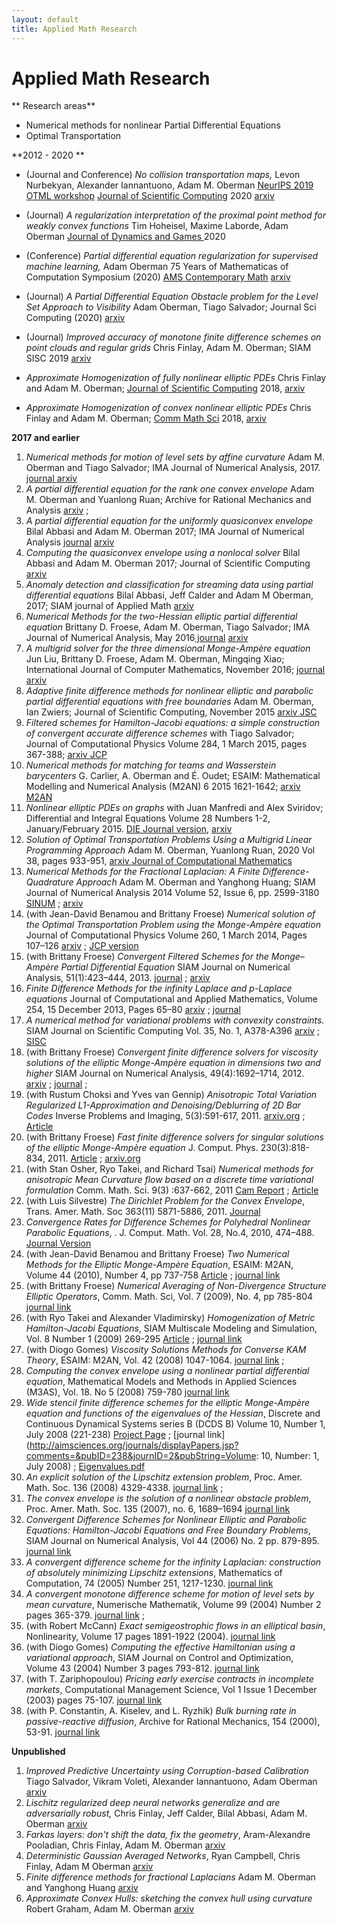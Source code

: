 ```yaml
---
layout: default
title: Applied Math Research
---
```


# Applied Math Research
** Research areas**
- Numerical methods for nonlinear Partial Differential Equations
- Optimal Transportation

**2012 - 2020 **
- (Journal and Conference) *No collision transportation maps,* Levon Nurbekyan, Alexander Iannantuono, Adam M. Oberman [NeurIPS 2019 OTML workshop](https://sites.google.com/view/otml2019/schedule) [Journal of Scientific Computing](https://doi.org/10.1007/s10915-020-01143-x) 2020 [arxiv](https://arxiv.org/abs/1912.02317)
- (Journal) *A regularization interpretation of the proximal point method for weakly convex functions* Tim Hoheisel, Maxime Laborde, Adam Oberman  [Journal of Dynamics and Games ](http://dx.doi.org/10.3934/jdg.2020005)2020
-  (Conference) *Partial differential equation regularization for supervised machine learning,* Adam Oberman 75 Years of Mathematicas of Computation Symposium (2020) [AMS Contemporary Math](https://www.ams.org/books/conm/) [arxiv](http://arxiv.org/abs/1910.01612)
-   (Journal) *A Partial Differential Equation Obstacle problem for the Level Set Approach to Visibility* Adam Oberman, Tiago Salvador; Journal Sci Computing (2020) [arxiv](https://arxiv.org/abs/1908.00578)

- (Journal) *Improved accuracy of monotone finite difference schemes on point clouds and regular grids* Chris Finlay, Adam M. Oberman; SIAM SISC 2019 [arxiv](https://arxiv.org/abs/1807.05150)
-  *Approximate Homogenization of fully nonlinear elliptic PDEs* Chris Finlay and Adam M. Oberman; [Journal of Scientific Computing](https://link.springer.com/journal/10915) 2018, [arxiv ](https://arxiv.org/abs/1710.10311)
-   *Approximate Homogenization of convex nonlinear elliptic PDEs* Chris Finlay and Adam M. Oberman; [Comm Math Sci](http://intlpress.com/site/pub/pages/journals/items/cms/_home/_main/) 2018, [arxiv ](https://arxiv.org/abs/1710.10309)

**2017 and earlier**

1. *Numerical methods for motion of level sets by affine curvature* Adam M. Oberman and Tiago Salvador; IMA Journal of Numerical Analysis, 2017. [journal ](https://doi.org/10.1093/imanum/drx045) [arxiv](https://arxiv.org/abs/1610.08831)
2. *A partial differential equation for the rank one convex envelope* Adam M. Oberman and Yuanlong Ruan; Archive for Rational Mechanics and Analysis  [arxiv](http://arxiv.org/abs/1605.03155) ;
3. *A partial differential equation for the uniformly quasiconvex envelope* Bilal Abbasi and Adam M. Oberman 2017; IMA Journal of Numerical Analysis [journal](https://academic.oup.com/imajna/advance-article/doi/10.1093/imanum/drx068/4641667?guestAccessKey=85c7c7eb-6de2-44f6-bb17-564119681478) [arxiv](https://arxiv.org/abs/1612.06813)
4. *Computing the quasiconvex envelope using a nonlocal solver* Bilal Abbasi and Adam M. Oberman 2017; Journal of Scientific Computing [arxiv](https://arxiv.org/abs/1612.05584)
5. *Anomaly detection and classification for streaming data using partial differential equations* Bilal Abbasi, Jeff Calder and Adam M Oberman, 2017; SIAM journal of Applied Math [arxiv ](https://arxiv.org/abs/1608.04348)
6. *Numerical Methods for the two-Hessian elliptic partial differential equation* Brittany D. Froese, Adam M. Oberman, Tiago Salvador; IMA Journal of Numerical Analysis, May 2016[ ﻿journal﻿](http://dx.doi.org/10.1093/imanum/drw007) [arxiv](http://arxiv.org/abs/1502.04969)
7. *A multigrid solver for the three dimensional Monge-Ampère equation* Jun Liu, Brittany D. Froese, Adam M. Oberman, Mingqing Xiao; International Journal of Computer Mathematics, November 2016;  [journal ](http://dx.doi.org/10.1080/00207160.2016.1247443)[arxiv ](http://arxiv.org/abs/1411.7018)
8. *Adaptive finite difference methods for nonlinear elliptic and parabolic partial differential equations with free boundaries* Adam M. Oberman, Ian Zwiers; Journal of Scientific Computing, November 2015 [arxiv ](http://arxiv.org/abs/1412.3057)[JSC](http://dx.doi.org/10.1007/s10915-015-0137-x)﻿
9. *Filtered schemes for Hamilton-Jacobi equations: a simple construction of convergent accurate difference schemes* with Tiago Salvador; Journal of Computational Physics Volume 284, 1 March 2015, pages 367-388; [arxiv ](http://arxiv.org/abs/1411.3205)[JCP ](http://dx.doi.org/10.1016/j.jcp.2014.12.039)
10. *Numerical methods for matching for teams and Wasserstein barycenters* G. Carlier, A. Oberman and É. Oudet; ESAIM: Mathematical Modelling and Numerical Analysis (M2AN) 6 2015 1621-1642; [arxiv](http://arxiv.org/abs/1411.3602)[ M2AN](http://dx.doi.org/10.1051/m2an/2015033)
11. *Nonlinear elliptic PDEs on graphs* with Juan Manfredi and Alex Sviridov; Differential and Integral Equations Volume 28 Numbers 1-2, January/February 2015. [DIE Journal version](http://projecteuclid.org/euclid.die/1418310422), [arxiv](http://arxiv.org/abs/1212.0834)
12. *Solution of Optimal Transportation Problems Using a Multigrid Linear Programming Approach* Adam M. Oberman, Yuanlong Ruan, 2020 Vol 38, pages 933-951, [arxiv ](http://arxiv.org/abs/1509.03668) [Journal of Computational Mathematics](https://doi.org/10.4208/jcm.1907-m2017-0224)
13. *Numerical Methods for the Fractional Laplacian: A Finite Difference-Quadrature Approach* Adam M. Oberman and Yanghong Huang; SIAM Journal of Numerical Analysis 2014 Volume 52, Issue 6, pp. 2599-3180 [SINUM](http://dx.doi.org/10.1137/140954040) ; [arxiv](http://arxiv.org/abs/1311.7691)
14. (with Jean-David Benamou and Brittany Froese) *Numerical solution of the Optimal Transportation Problem using the Monge-Ampère equation* Journal of Computational Physics Volume 260, 1 March 2014, Pages 107–126 [arxiv](http://arxiv.org/abs/1208.4870) ; [JCP version](http://www.sciencedirect.com/science/article/pii/S0021999113008140)
15. (with Brittany Froese) *Convergent Filtered Schemes for the Monge–Ampère Partial Differential Equation* SIAM Journal on Numerical Analysis, 51(1):423–444, 2013. [journal](http://dx.doi.org/10.1137/120875065) ; [arxiv](http://arxiv.org/abs/1204.5798)
16. *Finite Difference Methods for the infinity Laplace and p-Laplace equations* Journal of Computational and Applied Mathematics, Volume 254, 15 December 2013, Pages 65–80 [arxiv](http://arxiv.org/abs/1107.5278) ; [journal](http://dx.doi.org/10.1016/j.cam.2012.11.023)
17. *A numerical method for variational problems with convexity constraints.* SIAM Journal on Scientific Computing Vol. 35, No. 1, A378-A396 [arxiv](http://arxiv.org/abs/1107.5290) ; [SISC ](http://dx.doi.org/10.1137/120869973)
18. (with Brittany Froese) *Convergent finite difference solvers for viscosity solutions of the elliptic Monge-Ampère equation in dimensions two and higher* SIAM Journal on Numerical Analysis, 49(4):1692–1714, 2012. [arxiv](http://arxiv.org/abs/1007.0765v2) ; [journal](http://dx.doi.org/10.1137/100803092) ;
19. (with Rustum Choksi and Yves van Gennip) *Anisotropic Total Variation Regularized L1-Approximation and Denoising/Deblurring of 2D Bar Codes* Inverse Problems and Imaging, 5(3):591-617, 2011. [arxiv.org](http://arxiv.org/abs/1007.1035v1) ; [Article](http://dx.doi.org/10.3934/ipi.2011.5.591)
20. (with Brittany Froese) *Fast finite difference solvers for singular solutions of the elliptic Monge-Ampère equation* J. Comput. Phys. 230(3):818-834, 2011. [Article](http://dx.doi.org/10.1016/j.jcp.2010.10.020) ; [arxiv.org](http://arxiv.org/abs/1006.5748v2)
21. (with Stan Osher, Ryo Takei, and Richard Tsai) *Numerical methods for anisotropic Mean Curvature flow based on a discrete time variational formulation* Comm. Math. Sci. 9(3) :637-662, 2011 [Cam Report](ftp://ftp.math.ucla.edu/pub/camreport/cam10-21.pdf) ; [Article](http://www.intlpress.com/CMS/2011/issue9-3/)
22. (with Luis Silvestre) *The Dirichlet Problem for the Convex Envelope*, Trans. Amer. Math. Soc 363(11) 5871-5886, 2011. [Journal](http://dx.doi.org/10.1090/S0002-9947-2011-05240-2)
23. *Convergence Rates for Difference Schemes for Polyhedral Nonlinear Parabolic Equations*, . J. Comput. Math. Vol. 28, No.4, 2010, 474–488. [Journal Version](http://wiki.math.mcgill.ca/dokuwiki/lib/exe/fetch.php/personal/staff/aoberman/polyhedralparabolicjv.pdf)
24. (with Jean-David Benamou and Brittany Froese) *Two Numerical Methods for the Elliptic Monge-Ampère Equation*, ESAIM: M2AN, Volume 44 (2010), Number 4, pp 737-758 [Article](http://wiki.math.mcgill.ca/dokuwiki/lib/exe/fetch.php/personal/staff/aoberman/mongeampere.pdf) ; [journal link](http://dx.doi.org/10.1051/m2an/2010017)
25. (with Brittany Froese) *Numerical Averaging of Non-Divergence Structure Elliptic Operators*, Comm. Math. Sci, Vol. 7 (2009), No. 4, pp 785-804  [journal link](http://www.intlpress.com/CMS/2009/issue7-4/)
26. (with Ryo Takei and Alexander Vladimirsky) *Homogenization of Metric Hamilton-Jacobi Equations*, SIAM Multiscale Modeling and Simulation, Vol. 8 Number 1 (2009) 269-295 [Article](https://www.dropbox.com/s/7nz2mxjbof3uczi/MetricHomog.pdf?dl=0) ; [journal link](http://dx.doi.org/10.1137/080743019)
27. (with Diogo Gomes) *Viscosity Solutions Methods for Converse KAM Theory*, ESAIM: M2AN, Vol. 42 (2008) 1047-1064. [journal link](http://dx.doi.org/10.1051/m2an:2008035) ;
28. *Computing the convex envelope using a nonlinear partial differential equation*, Mathematical Models and Methods in Applied Sciences (M3AS), Vol. 18. No 5 (2008) 759-780 [journal link](http://dx.doi.org/doi:10.1142/S0218202508002851) 
29. *Wide stencil finite difference schemes for the elliptic Monge-Ampère equation and functions of the eigenvalues of the Hessian*, Discrete and Continuous Dynamical Systems series B (DCDS B) Volume 10, Number 1, July 2008 (221-238) [Project Page](http://wiki.math.mcgill.ca/dokuwiki/doku.php/personal/staff/aoberman/finite_difference_schemes_for_the_monge-ampere_equation) ; [journal link](http://aimsciences.org/journals/displayPapers.jsp?comments=&pubID=238&journID=2&pubString=Volume: 10, Number: 1, July 2008) ; [Eigenvalues.pdf](https://www.dropbox.com/s/eu80pegcb82mta0/Eigenvalues.pdf?dl=0)
30. *An explicit solution of the Lipschitz extension problem*, Proc. Amer. Math. Soc. 136 (2008) 4329-4338. [journal link](http://dx.doi.org/10.1090/S0002-9939-08-09457-4) ;
31. *The convex envelope is the solution of a nonlinear obstacle problem*, Proc. Amer. Math. Soc. 135 (2007), no. 6, 1689–1694 [journal link](http://dx.doi.org/10.1090/S0002-9939-07-08887-9) 
32. *Convergent Difference Schemes for Nonlinear Elliptic and Parabolic Equations:  Hamilton-Jacobi Equations and Free Boundary Problems*, SIAM Journal on Numerical Analysis, Vol 44 (2006) No. 2 pp. 879-895. [journal link](http://dx.doi.org/10.1137/S0036142903435235)
33. *A convergent difference scheme for the infinity Laplacian: construction of absolutely minimizing Lipschitz extensions*, Mathematics of Computation, 74 (2005) Number 251, 1217-1230. [journal link](http://dx.doi.org/10.1090/S0025-5718-04-01688-6)
34. *A convergent monotone difference scheme for motion of level sets by mean curvature*, Numerische Mathematik, Volume 99 (2004) Number 2 pages 365-379. [journal link](http://dx.doi.org/10.1007/s00211-004-0566-1) ;
35. (with Robert McCann) *Exact semigeostrophic flows in an elliptical basin*, Nonlinearity, Volume 17 pages 1891-1922 (2004). [journal link](http://dx.doi.org/10.1088/0951-7715/17/5/017)
36. (with Diogo Gomes) *Computing the effective Hamiltonian using a variational approach*, SIAM Journal on Control and Optimization, Volume 43 (2004) Number 3 pages 793-812. [journal link](http://dx.doi.org/10.1137/S0363012902417620)
37. (with T. Zariphopoulou) *Pricing early exercise contracts in incomplete markets*, Computational Management Science, Vol 1 Issue 1 December (2003) pages 75-107. [journal link](http://dx.doi.org/10.1007/s10287-003-0005-2)
38. (with P. Constantin, A. Kiselev, and L. Ryzhik) *Bulk burning rate in passive-reactive diffusion*, Archive for Rational Mechanics, 154 (2000), 53-91. [journal link](http://dx.doi.org/10.1007/s002050000090)

**Unpublished** 

1. *Improved Predictive Uncertainty using Corruption-based Calibration* Tiago Salvador, Vikram Voleti, Alexander Iannantuono, Adam Oberman [arxiv](https://arxiv.org/abs/2106.03762)
2. *Lischitz regularized deep neural networks generalize and are adversarially robust,* Chris Finlay, Jeff Calder, Bilal Abbasi, Adam M. Oberman [arxiv ](https://arxiv.org/abs/1808.09540)
3. *Farkas layers: don't shift the data, fix the geometry*, Aram-Alexandre Pooladian, Chris Finlay, Adam M. Oberman [arxiv](https://arxiv.org/abs/1910.02840)
4. *Deterministic Gaussian Averaged Networks*, Ryan Campbell, Chris Finlay, Adam M Oberman [arxiv](https://arxiv.org/abs/2006.06061)
5. *Finite difference methods for fractional Laplacians* Adam M. Oberman and Yanghong Huang [arxiv](https://arxiv.org/abs/1611.00164)
6. *Approximate Convex Hulls: sketching the convex hull using curvature* Robert Graham, Adam M. Oberman [arxiv](https://arxiv.org/abs/1703.01350)
